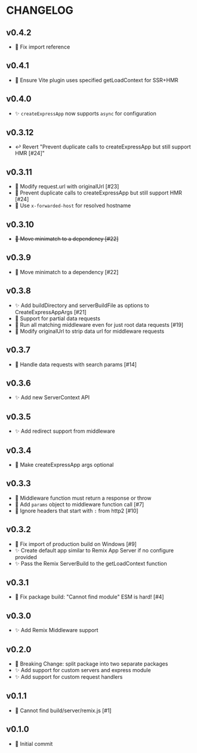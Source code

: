 # CHANGELOG

## v0.4.2

- 🐛 Fix import reference

## v0.4.1

- 🐛 Ensure Vite plugin uses specified getLoadContext for SSR+HMR

## v0.4.0

- ✨ `createExpressApp` now supports `async` for configuration

## v0.3.12

- ↩️ Revert "Prevent duplicate calls to createExpressApp but still support HMR [#24]"

## v0.3.11

- 🐛 Modify request.url with originalUrl [#23]
- 🐛 Prevent duplicate calls to createExpressApp but still support HMR [#24]
- 🐛 Use `x-forwarded-host` for resolved hostname

## v0.3.10

- ~~🐛 Move minimatch to a dependency [#22]~~

## v0.3.9

- 🐛 Move minimatch to a dependency [#22]

## v0.3.8

- ✨ Add buildDirectory and serverBuildFile as options to CreateExpressAppArgs [#21]
- 🐛 Support for partial data requests
- 🐛 Run all matching middleware even for just root data requests [#19]
- 🐛 Modify originalUrl to strip data url for middleware requests

## v0.3.7

- 🐛 Handle data requests with search params [#14]

## v0.3.6

- ✨ Add new ServerContext API

## v0.3.5

- ✨ Add redirect support from middleware

## v0.3.4

- 🔨 Make createExpressApp args optional

## v0.3.3

- 🔨 Middleware function must return a response or throw
- 🐛 Add `params` object to middleware function call [#7]
- 🐛 Ignore headers that start with `:` from http2 [#10]

## v0.3.2

- 🐛 Fix import of production build on Windows [#9]
- ✨ Create default app similar to Remix App Server if no configure provided
- ✨ Pass the Remix ServerBuild to the getLoadContext function

## v0.3.1

- 🐛 Fix package build: "Cannot find module" ESM is hard! [#4]

## v0.3.0

- ✨ Add Remix Middleware support

## v0.2.0

- 🚨 Breaking Change: split package into two separate packages
- ✨ Add support for custom servers and express module
- ✨ Add support for custom request handlers

## v0.1.1

- 🐛 Cannot find build/server/remix.js [#1]

## v0.1.0

- 🎉 Initial commit

